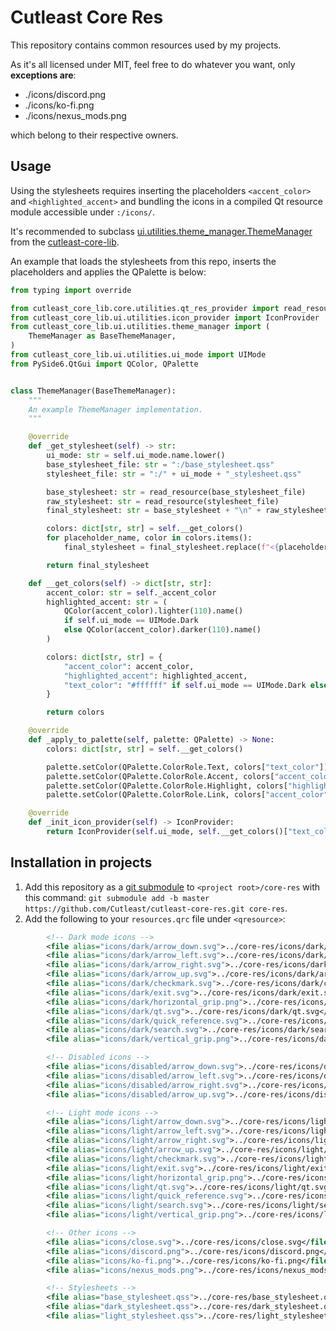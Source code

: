 # Cutleast Core Res

This repository contains common resources used by my projects.

As it's all licensed under MIT, feel free to do whatever you want, only **exceptions are**:

- ./icons/discord.png
- ./icons/ko-fi.png
- ./icons/nexus_mods.png

which belong to their respective owners.

## Usage

Using the stylesheets requires inserting the placeholders `<accent_color>` and `<highlighted_accent>` and bundling the icons in a compiled Qt resource module accessible under `:/icons/`.

It's recommended to subclass [ui.utilities.theme_manager.ThemeManager](https://github.com/Cutleast/cutleast-core-lib/blob/master/src/cutleast_core_lib/ui/utilities/theme_manager.py) from the [cutleast-core-lib](https://github.com/Cutleast/cutleast-core-lib).

An example that loads the stylesheets from this repo, inserts the placeholders and applies the QPalette is below:
```py
from typing import override

from cutleast_core_lib.core.utilities.qt_res_provider import read_resource
from cutleast_core_lib.ui.utilities.icon_provider import IconProvider
from cutleast_core_lib.ui.utilities.theme_manager import (
    ThemeManager as BaseThemeManager,
)
from cutleast_core_lib.ui.utilities.ui_mode import UIMode
from PySide6.QtGui import QColor, QPalette


class ThemeManager(BaseThemeManager):
    """
    An example ThemeManager implementation.
    """

    @override
    def _get_stylesheet(self) -> str:
        ui_mode: str = self.ui_mode.name.lower()
        base_stylesheet_file: str = ":/base_stylesheet.qss"
        stylesheet_file: str = ":/" + ui_mode + "_stylesheet.qss"

        base_stylesheet: str = read_resource(base_stylesheet_file)
        raw_stylesheet: str = read_resource(stylesheet_file)
        final_stylesheet: str = base_stylesheet + "\n" + raw_stylesheet

        colors: dict[str, str] = self.__get_colors()
        for placeholder_name, color in colors.items():
            final_stylesheet = final_stylesheet.replace(f"<{placeholder_name}>", color)

        return final_stylesheet

    def __get_colors(self) -> dict[str, str]:
        accent_color: str = self._accent_color
        highlighted_accent: str = (
            QColor(accent_color).lighter(110).name()
            if self.ui_mode == UIMode.Dark
            else QColor(accent_color).darker(110).name()
        )

        colors: dict[str, str] = {
            "accent_color": accent_color,
            "highlighted_accent": highlighted_accent,
            "text_color": "#ffffff" if self.ui_mode == UIMode.Dark else "#000000",
        }

        return colors

    @override
    def _apply_to_palette(self, palette: QPalette) -> None:
        colors: dict[str, str] = self.__get_colors()

        palette.setColor(QPalette.ColorRole.Text, colors["text_color"])
        palette.setColor(QPalette.ColorRole.Accent, colors["accent_color"])
        palette.setColor(QPalette.ColorRole.Highlight, colors["highlighted_accent"])
        palette.setColor(QPalette.ColorRole.Link, colors["accent_color"])

    @override
    def _init_icon_provider(self) -> IconProvider:
        return IconProvider(self.ui_mode, self.__get_colors()["text_color"])
```

## Installation in projects

1. Add this repository as a [git submodule](https://git-scm.com/book/en/v2/Git-Tools-Submodules) to `<project root>/core-res` with this command:
    `git submodule add -b master https://github.com/Cutleast/cutleast-core-res.git core-res`.
2. Add the following to your `resources.qrc` file under `<qresource>`:
```xml
        <!-- Dark mode icons -->
        <file alias="icons/dark/arrow_down.svg">../core-res/icons/dark/arrow_down.svg</file>
        <file alias="icons/dark/arrow_left.svg">../core-res/icons/dark/arrow_left.svg</file>
        <file alias="icons/dark/arrow_right.svg">../core-res/icons/dark/arrow_right.svg</file>
        <file alias="icons/dark/arrow_up.svg">../core-res/icons/dark/arrow_up.svg</file>
        <file alias="icons/dark/checkmark.svg">../core-res/icons/dark/checkmark.svg</file>
        <file alias="icons/dark/exit.svg">../core-res/icons/dark/exit.svg</file>
        <file alias="icons/dark/horizontal_grip.png">../core-res/icons/dark/horizontal_grip.png</file>
        <file alias="icons/dark/qt.svg">../core-res/icons/dark/qt.svg</file>
        <file alias="icons/dark/quick_reference.svg">../core-res/icons/dark/quick_reference.svg</file>
        <file alias="icons/dark/search.svg">../core-res/icons/dark/search.svg</file>
        <file alias="icons/dark/vertical_grip.png">../core-res/icons/dark/vertical_grip.png</file>

        <!-- Disabled icons -->
        <file alias="icons/disabled/arrow_down.svg">../core-res/icons/disabled/arrow_down.svg</file>
        <file alias="icons/disabled/arrow_left.svg">../core-res/icons/disabled/arrow_left.svg</file>
        <file alias="icons/disabled/arrow_right.svg">../core-res/icons/disabled/arrow_right.svg</file>
        <file alias="icons/disabled/arrow_up.svg">../core-res/icons/disabled/arrow_up.svg</file>

        <!-- Light mode icons -->
        <file alias="icons/light/arrow_down.svg">../core-res/icons/light/arrow_down.svg</file>
        <file alias="icons/light/arrow_left.svg">../core-res/icons/light/arrow_left.svg</file>
        <file alias="icons/light/arrow_right.svg">../core-res/icons/light/arrow_right.svg</file>
        <file alias="icons/light/arrow_up.svg">../core-res/icons/light/arrow_up.svg</file>
        <file alias="icons/light/checkmark.svg">../core-res/icons/light/checkmark.svg</file>
        <file alias="icons/light/exit.svg">../core-res/icons/light/exit.svg</file>
        <file alias="icons/light/horizontal_grip.png">../core-res/icons/light/horizontal_grip.png</file>
        <file alias="icons/light/qt.svg">../core-res/icons/light/qt.svg</file>
        <file alias="icons/light/quick_reference.svg">../core-res/icons/light/quick_reference.svg</file>
        <file alias="icons/light/search.svg">../core-res/icons/light/search.svg</file>
        <file alias="icons/light/vertical_grip.png">../core-res/icons/light/vertical_grip.png</file>

        <!-- Other icons -->
        <file alias="icons/close.svg">../core-res/icons/close.svg</file>
        <file alias="icons/discord.png">../core-res/icons/discord.png</file>
        <file alias="icons/ko-fi.png">../core-res/icons/ko-fi.png</file>
        <file alias="icons/nexus_mods.png">../core-res/icons/nexus_mods.png</file>

        <!-- Stylesheets -->
        <file alias="base_stylesheet.qss">../core-res/base_stylesheet.qss</file>
        <file alias="dark_stylesheet.qss">../core-res/dark_stylesheet.qss</file>
        <file alias="light_stylesheet.qss">../core-res/light_stylesheet.qss</file>
```
